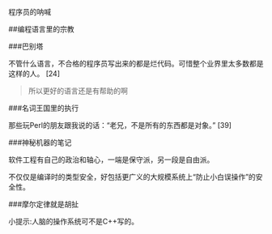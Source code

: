 ﻿程序员的呐喊
 
 
##编程语言里的宗教

###巴别塔

不管什么语言，不合格的程序员写出来的都是烂代码。可惜整个业界里太多数都是这样的人。
[24]

>所以更好的语言还是有帮助的啊

###名词王国里的执行

那些玩Perl的朋友跟我说的话：“老兄，不是所有的东西都是对象。”
[39]


###神秘机器的笔记

软件工程有自己的政治和轴心，一端是保守派，另一段是自由派。

不仅仅是编译时的类型安全，好包括更广义的大规模系统上“防止小白误操作”的安全性。


###摩尔定律就是胡扯

小提示:人脑的操作系统可不是C++写的。


